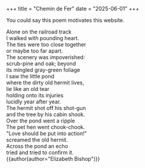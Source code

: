 +++
title = "Chemin de Fer"
date = "2025-06-01"
+++

You could say this poem motivates this website.

Alone on the railroad track  
I walked with pounding heart.  
The ties were too close together  
or maybe too far apart.  
The scenery was impoverished:  
scrub-pine and oak; beyond  
its mingled gray-green foliage  
I saw the little pond  
where the dirty old hermit lives,  
lie like an old tear  
holding onto its injuries  
lucidly year after year.  
The hermit shot off his shot-gun  
and the tree by his cabin shook.  
Over the pond went a ripple  
The pet hen went chook-chook.  
"Love should be put into action!"  
screamed the old hermit.  
Across the pond an echo  
tried and tried to confirm it.  
{{author(author="Elizabeth Bishop")}}
